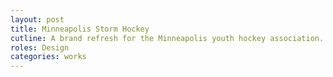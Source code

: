 ```yaml
---
layout: post
title: Minneapolis Storm Hockey
cutline: A brand refresh for the Minneapolis youth hockey association.
roles: Design
categories: works
---
```

